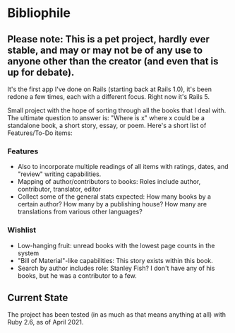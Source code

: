# Bibliophile

## Please note: This is a pet project, hardly ever stable, and may or may not be of any use to anyone other than the creator (and even that is up for debate).

It's the first app I've done on Rails (starting back at Rails 1.0), it's been redone a few times, each with a different focus. Right now it's Rails 5.

Small project with the hope of sorting through all the books that I deal with. The ultimate question to answer is: "Where is x" where x could be a standalone book, a short story, essay, or poem. Here's a short list of Features/To-Do items:

### Features
- Also to incorporate multiple readings of all items with ratings, dates, and "review" writing capabilities.
- Mapping of author/contributors to books: Roles include author, contributor, translator, editor
- Collect some of the general stats expected: How many books by a certain author? How many by a publishing house? How many are translations from various other languages?

### Wishlist
- Low-hanging fruit: unread books with the lowest page counts in the system
- "Bill of Material"-like capabilities: This story exists within this book.
- Search by author includes role: Stanley Fish? I don't have any of his books, but he was a contributor to a few.


## Current State

The project has been tested (in as much as that means anything at all) with Ruby 2.6, as of April 2021.
